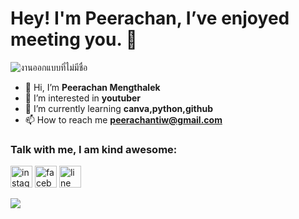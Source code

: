 # Hey! I'm Peerachan, I’ve enjoyed meeting you. 👋

![งานออกแบบที่ไม่มีชื่อ](https://user-images.githubusercontent.com/93777662/140597681-0eaf13d8-3c34-41ea-b1c8-7cc20fff8f1f.gif)


- 👋 Hi, I’m **Peerachan Mengthalek**
- 👀 I’m interested in **youtuber**
- 🌱 I’m currently learning **canva,python,github**
- 📫 How to reach me **peerachantiw@gmail.com**
 
### Talk with me, I am kind awesome:
[<img src='https://cdn.jsdelivr.net/npm/simple-icons@3.0.1/icons/instagram.svg' alt='instagram' height='35'>](https://www.instagram.com/tiwchicchic/)               [<img src='https://cdn.jsdelivr.net/npm/simple-icons@3.0.1/icons/facebook.svg' alt='facebook' height='35'>](https://www.facebook.com/https://www.facebook.com/profile.php?id=100008805667173)  [<img src='https://cdn.jsdelivr.net/npm/simple-icons@3.0.1/icons/line.svg' alt='line' height='35'>](https://line.me/ti/p/VkYNEN-N2H)  


![](https://komarev.com/ghpvc/?username=your-github-username&color=orange)
